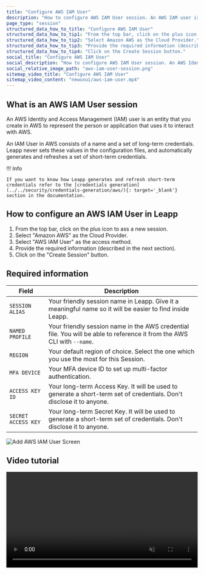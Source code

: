 ```yaml
---
title: "Configure AWS IAM User"
description: "How to configure AWS IAM User session. An AWS IAM user is an entity that you create in AWS to represent the person or application that interact with AWS."
page_type: "session"
structured_data_how_to_title: "Configure AWS IAM User"
structured_data_how_to_tip1: "From the top bar, click on the plus icon to ass a new session."
structured_data_how_to_tip2: "Select Amazon AWS as the Cloud Provider."
structured_data_how_to_tip3: "Provide the required information (described in the next section)."
structured_data_how_to_tip4: "Click on the Create Session button."
social_title: "Configure AWS IAM User"
social_description: "How to configure AWS IAM User session. An AWS Identity and Access Management (IAM) user is an entity that you create in AWS to represent the person or application that uses it to interact with AWS."
social_relative_image_path: "aws-iam-user-session.png"
sitemap_video_title: "Configure AWS IAM User"
sitemap_video_content: "newuxui/aws-iam-user.mp4"
---
```


## What is an AWS IAM User session

An AWS Identity and Access Management (IAM) user is an entity that you create in AWS to represent the person or application that uses it to interact with AWS.

An IAM User in AWS consists of a name and a set of long-term credentials. Leapp never sets these values in the configuration files, and automatically generates and refreshes a set of short-term credentials.

!!! Info
  
    If you want to know how Leapp generates and refresh short-term credentials refer to the [credentials generation](../../security/credentials-generation/aws/){: target='_blank'} section in the documentation.

## How to configure an AWS IAM User in Leapp

1. From the top bar, click on the plus icon to ass a new session.
2. Select "Amazon AWS" as the Cloud Provider.
3. Select "AWS IAM User" as the access method. 
4. Provide the required information (described in the next section). 
5. Click on the "Create Session" button.

## Required information

| Field           | Description                          |
|-----------------| ------------------------------------ |
| `SESSION ALIAS` | Your friendly session name in Leapp. Give it a meaningful name so it will be easier to find inside Leapp. |
| `NAMED PROFILE` | Your friendly session name in the AWS credential file. You will be able to reference it from the AWS CLI with `--name`. |
| `REGION`        | Your default region of choice. Select the one which you use the most for this Session. |
| `MFA DEVICE`    | Your MFA device ID to set up multi-factor authentication. |
| `ACCESS KEY ID` | Your long-term Access Key. It will be used to generate a short-term set of credentials. Don't disclose it to anyone. |
| `SECRET ACCESS KEY` | Your long-term Secret Key. It will be used to generate a short-term set of credentials. Don't disclose it to anyone. |

![Add AWS IAM User Screen](../../images/screens/newuxui/aws-iam-user.png)

## Video tutorial

<video width="100%" muted autoplay loop> <source src="../../videos/newuxui/aws-iam-user.mp4" type="video/mp4"> </video>
